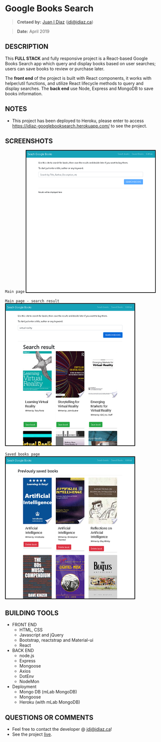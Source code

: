 # Google Books Search

> **Cretaed by:**     [Juan I Diaz](http://www.idiaz.ca/) (jdi@idiaz.ca)

> **Date:**           April 2019

## DESCRIPTION
This **FULL STACK** and fully responsive project is a React-based Google Books Search app which query and display books based on user searches; users can save books to review or purchase later. 

The **front end** of the project is built with React components, it works with helper/util functions, and utilize React lifecycle methods to query and display searches. The **back end** use Node, Express and MongoDB to save books information.

## NOTES
- This project has been deployed to Heroku, please enter to access https://idiaz-googlebooksearch.herokuapp.com/ to see the project.

## SCREENSHOTS
`Main page`
![Main](./client/public/images/main.png)

`Main page - search result`
![Main](./client/public/images/mainSearch.png)

`Saved books page`
![Books saved](./client/public/images/bookList.png)

## BUILDING TOOLS
- FRONT END
    - HTML, CSS
    - Javascript and jQuery
    - Bootstrap, reactstrap and Material-ui
    - React
- BACK END
    - node.js
    - Express
    - Mongoose
    - Axios
    - DotEnv
    - NodeMon
- Deployment
    - Mongo DB (mLab MongoDB)
    - Mongoose
    - Heroku (with mLab MongoDB)

## QUESTIONS OR COMMENTS
- Feel free to contact the developer @ <jdi@idiaz.ca>!
- See the project [live]([#](https://idiaz-googlebooksearch.herokuapp.com/)).